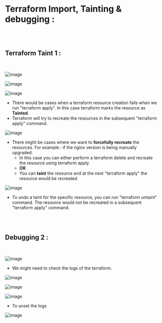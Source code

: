 # Terraform Import, Tainting & debugging :

</br>
</br>

## Terraform Taint 1 :
</br>

![image](https://github.com/its-sachink/devops_and_kodekloud_prep/assets/25415707/395d5210-3eef-44b2-a15c-6fbbd412c1c5)


![image](https://github.com/its-sachink/devops_and_kodekloud_prep/assets/25415707/111ed941-3d60-4442-bf4c-3fa18465715d)

![image](https://github.com/its-sachink/devops_and_kodekloud_prep/assets/25415707/9975049b-c6cf-47ff-a815-fb0890a6030b)


- There would be cases when a terraform resource creation fails when we run "terraform apply". In this case terraform marks the resource as **Tainted**.
- Terraform will try to recreate the resources in the subsequent "terraform apply" command.

![image](https://github.com/its-sachink/devops_and_kodekloud_prep/assets/25415707/e4c3d253-c673-4d42-9036-e942d6be2383)

- There might be cases where we want to **forcefully recreate** the resources. For example : if the nginx version is being manually upgraded.
    - In this case you can either perform a terraform delete and recreate the resource using terraform apply.
    - **OR**
    - You can **taint** the resource and at the next "terraform apply" the resource would be recreated.

 ![image](https://github.com/its-sachink/devops_and_kodekloud_prep/assets/25415707/97205b6b-c3f4-4070-a692-01525a798cdd)

- To undo a taint for the specific resource, you can run "terraform untaint" command. The resource would not be recreated in a subsequent "terraform apply" command.


</br>
</br>

## Debugging 2 :
</br>

![image](https://github.com/its-sachink/devops_and_kodekloud_prep/assets/25415707/9b1adfc1-0c84-425b-a963-7805282a060b)

- We might need to check the logs of the terraform.

![image](https://github.com/its-sachink/devops_and_kodekloud_prep/assets/25415707/3f7ad7e6-a105-4cf1-88c5-5e55558a67b6)

![image](https://github.com/its-sachink/devops_and_kodekloud_prep/assets/25415707/ac547018-3e97-45a6-9663-f7542c70983a)

![image](https://github.com/its-sachink/devops_and_kodekloud_prep/assets/25415707/3b436664-ee19-4e7b-8fd0-3973e4fdf944)

- To unset the logs

![image](https://github.com/its-sachink/devops_and_kodekloud_prep/assets/25415707/c2492166-ee26-48c7-a76c-9da255229280)







